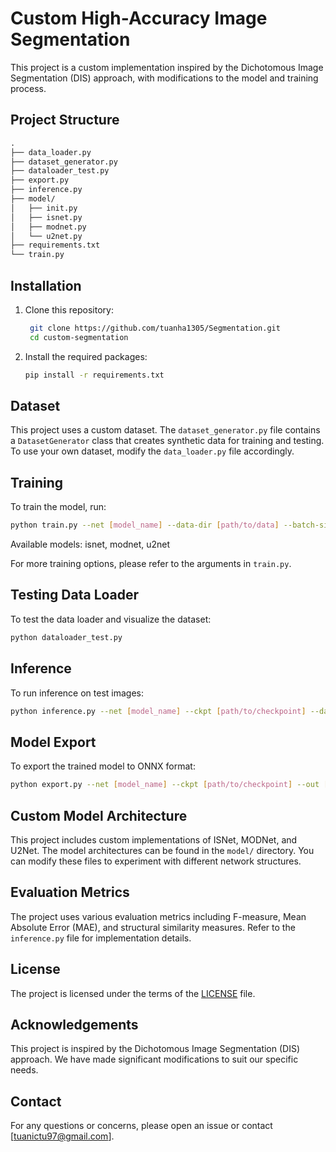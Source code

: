 # Custom High-Accuracy Image Segmentation

This project is a custom implementation inspired by the Dichotomous Image Segmentation (DIS) approach, with modifications to the model and training process.

## Project Structure
```markdown
.
├── data_loader.py
├── dataset_generator.py
├── dataloader_test.py
├── export.py
├── inference.py
├── model/
│   ├── init.py
│   ├── isnet.py
│   ├── modnet.py
│   └── u2net.py
├── requirements.txt
└── train.py
```
## Installation

1. Clone this repository:
   ```bash
    git clone https://github.com/tuanha1305/Segmentation.git
    cd custom-segmentation
   ```
2. Install the required packages:
    ```bash
   pip install -r requirements.txt
   ```

## Dataset

This project uses a custom dataset. The `dataset_generator.py` file contains a `DatasetGenerator` class that creates synthetic data for training and testing. To use your own dataset, modify the `data_loader.py` file accordingly.

## Training

To train the model, run:
```bash
python train.py --net [model_name] --data-dir [path/to/data] --batch-size-train [batch_size] --epoch [num_epochs]
```
Available models: isnet, modnet, u2net

For more training options, please refer to the arguments in `train.py`.

## Testing Data Loader

To test the data loader and visualize the dataset:
```bash
python dataloader_test.py
```

## Inference

To run inference on test images:
```bash
python inference.py --net [model_name] --ckpt [path/to/checkpoint] --data [path/to/test/images] --out [path/to/output]
```

## Model Export

To export the trained model to ONNX format:
```bash
python export.py --net [model_name] --ckpt [path/to/checkpoint] --out [path/to/output.onnx]
```

## Custom Model Architecture

This project includes custom implementations of ISNet, MODNet, and U2Net. The model architectures can be found in the `model/` directory. You can modify these files to experiment with different network structures.

## Evaluation Metrics

The project uses various evaluation metrics including F-measure, Mean Absolute Error (MAE), and structural similarity measures. Refer to the `inference.py` file for implementation details.

## License

The project is licensed under the terms of the [LICENSE](./LICENSE) file.

## Acknowledgements

This project is inspired by the Dichotomous Image Segmentation (DIS) approach. We have made significant modifications to suit our specific needs.

## Contact

For any questions or concerns, please open an issue or contact [tuanictu97@gmail.com].